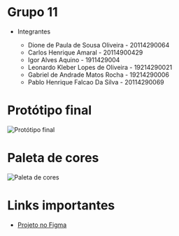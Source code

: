 # Grupo 11
* Integrantes

   - Dione de Paula de Sousa Oliveira - 20114290064
   - Carlos Henrique Amaral - 20114900429
   - Igor Alves Aquino - 1911429004
   - Leonardo Kleber Lopes de Oliveira - 19214290021
   - Gabriel de Andrade Matos Rocha - 19214290006
   - Pablo Henrique Falcao Da Silva - 20114290069

<h1 align="left">Protótipo final</h1>

![Protótipo final](https://user-images.githubusercontent.com/61297882/134233882-f67b1146-d28f-4bfd-beb3-141e4506314f.png)

# Paleta de cores

![Paleta de cores](https://user-images.githubusercontent.com/61297882/134220698-45f272f1-43d0-49a3-85c7-0897aa8d5817.png)

# Links importantes

- [Projeto no Figma](https://www.figma.com/file/aThg9Ebolu2kepnjvP0eMl/Untitled?node-id=0%3A1/)

